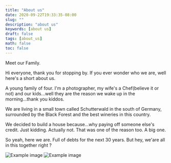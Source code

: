 ```yaml
---
title: "About us"
date: 2020-09-22T19:33:35-08:00 
slug: ""
description: "about us"
keywords: [about us]
draft: false
tags: [about_us]
math: false
toc: false
---
```


Meet our Family.

Hi everyone, thank you for stopping by. If you ever wonder who we are, well here's a short about us.

A young family of four. I'm a photographer, my wife's a Chef(believe it or not) and our kids...well they are the reason we wake up in the morning...thank you kiddos.

We are living in a small town called Schutterwald in the south of Germany, surrounded by the Black Forest and the best wineries in this country.

We decided to build a house because...why paying off someone else's credit. Just kidding. Actually not. That was one of the reason too. A big one. 

So yeah, here we are. Full of debts for the next 30 years. But hey, we'are all in this together right ? 

![Example image](/images/bauherren.jpg)
![Example image](/images/bauherrenjr.jpg)
